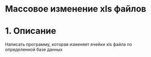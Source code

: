 # Массовое изменение xls файлов
# 1. Описание
   Написать программу, которая изменяет ячейки xls файла по определенной базе данных
